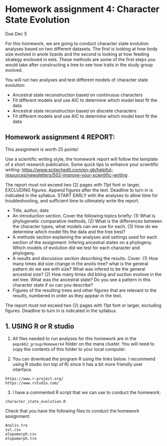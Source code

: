 # Homework assignment 4: Character State Evolution
Due Dec 5

For this homework, we are going to conduct character state evolution analyses based on two different datasets. The first is looking at how body size evolved in anole lizards and the second is looking at how feeding strategy evoloved in eels. These methods are some of the first steps you would take after constructing a tree to see how traits in the study group evolved.

You will run two analyses and test different models of character state evolution:
- Ancestral state reconstruction based on continuous characters
- Fit different models and use AIC to determine which model best fit the data
- Ancestral state reconstruction based on discrete characters
- Fit different models and use AIC to determine which model best fit the data


## Homework assignment 4 REPORT:

This assignment is worth 25 points!

Use a scientific writing style, the homework report will follow the template of a short research publication. Some quick tips to enhance your scientific writing: https://www.scitechedit.com/en-gb/helpful-resources/newsletters/502-improve-your-scientific-writing .

The report must not exceed two (2) pages with 11pt font or larger, EXCLUDING figures. Append figures after the text. Deadline to turn in is indicated in the syllabus. START EARLY with the analyses to allow time for troubleshooting, and sufficient time to ultimately write the report.


- Title, author, date
- An introduction section. Cover the following topics briefly: (1) What is phylogenetic comparative methods, (2) What is the differences between the character types, what models can we use for each. (3) How do we determine which model fits the data and the tree best? 
- A methods section explaining the analyses and settings used for each section of the assignment: Infering ancestral states on a phylogeny. Which models of evolution did we test for each character and phylogeny.
- A results and discussion section describing the results. Cover: (1) How many times did size change in the anolis tree? what is the general pattern do we see with size? What was infered to be the general ancestral size? (2) How many times did biting and suction evolove in the eel tree. What was the ancestral state? Do you see a pattern in this character state if so can you describe?
- Figures of the resulting trees and other figures that are relevant to the results, numbered in order as they appear in the text.

The report must not exceed two (2) pages with 11pt font or larger, excluding figures. Deadline to turn in is indicated in the syllabus.

## 1. USING R or R studio

1. All files needed to run analyses for this homework are in the `peps662_group/Homework4` folder on the mana cluster. You will need to copy the contents of this folder to your local computer.

2. You can download the program R using the links below. I recommend using R studio (on top of R) since it has a bit more friendly user interface.

```
https://www.r-project.org/
https://www.rstudio.com/
```

3. I have a commented R script that we can use to conduct the homework:

```
character_state_evolution.R
```

Check that you have the following files to conduct the homework assignment:

```
Anolis.tre
svl.csv
elopomorph.csv
elopomorph.tre
```